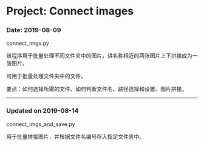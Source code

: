 # Project: Connect images
### Date: 2019-08-09

connect_imgs.py  

该程序用于批量处理不同文件夹中的图片，讲名称相近的两张图片上下拼接成为一张图片。
  
可用于批量处理文件夹中的文件。
  
要点：如何选择所需的文件、如何判断文件名、路径选择和设置、图片拼接。  
  
---  
### Updated on 2019-08-14  
  
connect_imgs_and_save.py  
  
用于批量拼接图片，并根据文件名编号存入指定文件夹中。  
